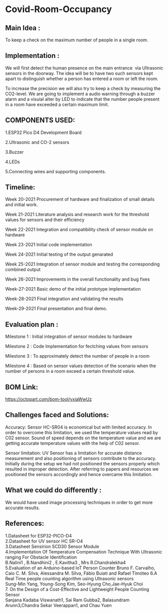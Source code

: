 # Covid-Room-Occupancy 

## Main Idea :
To keep a check on the maximum number of people in a single room.

## Implementation :
We will first detect the human presence on the main entrance  via Ultrasonic sensors in the doorway.
The idea will be to have two such sensors kept apart to distinguish whether a person has entered a room or left the room.

To increase the precision we will also try to keep a check by measuring the CO2-level. We are going to implement a audio warning through a buzzer alarm and a visuial alter by LED to indicate that the number people present in a room have exceeded a certain maximum limit.

## COMPONENTS USED:
1.ESP32 Pico D4 Development Board

2.Ultrasonic and CO-2 sensors 

3.Buzzer

4.LEDs

5.Connecting wires and supporting components.


## Timeline:
Week 20-2021 Procurement of hardware and finalization of small details and initial work.

Week 21-2021 Literature analysis and research work for the threshold values for sensors and their efficiency

Week 22-2021 Integration and compatibility check of sensor module on hardware

Week 23-2021 Initial code implementation

Week 24-2021 Initial testing of the output genarated

Week 25-2021 Integration of sensor module and testing the corresponding combined output

Week 26-2021 Improvements in the overall functionality and bug fixes

Week-27-2021 Basic demo of the initial prototype implementation 

Week-28-2021 Final integration and validating the results

Week-29-2021 Final presentation and final demo.


## Evaluation plan :
Milestone 1 : Initial integration of sensor modules to hardware

Milestone 2 : Code Implementation for fectching values from sensors

Milestone 3 : To approximately detect the number of people in a room 

Milestone 4 : Based on sensor values detection of the scenario when the number of persons in a room exceed a certain threshold value.

## BOM Link:
https://octopart.com/bom-tool/yxiaWwUz

## Challenges faced and Solutions:

Accuracy: Sensor HC-SR04 is economical but with limited accuracy. In order to overcome this limitation, we used the temperature values read by C02 sensor. Sound of speed depends on the temperature value and we are getting accurate temperature values with the help of C02 sensor.

Sensor limitation:  UV Sensor has a limitation for accurate distance measurement and also positioning of sensors contribute to the accuracy.  Initially during the setup we had not positioned the sensors properly which resulted in improper detection. After referring to papers and resources we positioned the sensors accordingly and hence overcame this limitation.

## What we could do differently :
We would have used image processing techniques in order to get more accurate results.
 
## References:

1.Datasheet for ESP32-PICO-D4   <br />
2.Datasheet for UV sensor HC SR-O4  <br />
3.Datasheet Sensirion SCD30 Sensor Module <br />
4.Implementation Of Temperature Compensation Technique With Ultrasonic ranging For Obstacle Identification  <br />
   B.Nalini1 , B.Nandhini2 , E.Kavitha3 , Mrs R.Chandralekha4 <br />
5.Evaluation of an Arduino-based IoT Person Counter
  Bruno F. Carvalho, Caio C. M. Silva, Alessandra M. Silva, Fábio Buiati and Rafael Timóteo 
6.A Real Time people counting algorithm using Ultrasonic sensors <br />
   Sung-Min Yang, Young-Song Kim, Seo-Hyung Cho,Jae-Hyuk Choi  <br />
7. On the Design of a Cost-Effective and Lightweight People Counting Sensor  <br />
   Sanjana Kadaba Viswanath1, Sai Ram Gubba2, Balasundram Arunn3,Chandra Sekar Veerappan1, and Chau Yuen  <br />



